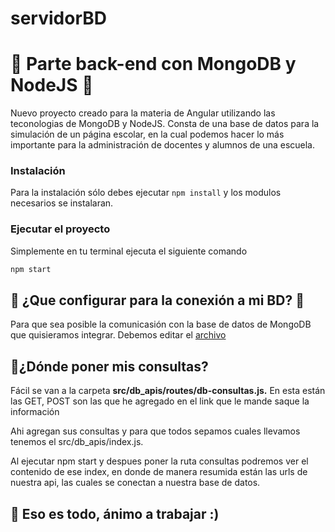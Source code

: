 # servidorBD
# :tada: Parte back-end con MongoDB y NodeJS :tada:
Nuevo proyecto creado para la materia de Angular utilizando las teconologias de MongoDB y NodeJS.
Consta de una base de datos para la simulación de un página escolar, en la cual podemos hacer
lo más importante para la administración de docentes y alumnos de una escuela.

### **Instalación**
Para la instalación sólo debes ejecutar `npm install` y los modulos necesarios se instalaran.

### Ejecutar el proyecto
Simplemente en tu terminal ejecuta el siguiente comando
```bash
npm start
```

## :triangular_flag_on_post: ¿Que configurar para la conexión a mi BD? :triangular_flag_on_post: 
Para que sea posible la comunicasión con la base de datos de MongoDB que quisieramos integrar. Debemos editar el [archivo](EscuelaProyectoAngular/servidorBD/src/db_apis/routes/db_connection.js)

## 📖¿Dónde poner mis consultas?
Fácil se van a la carpeta **src/db_apis/routes/db-consultas.js.** En esta están las GET, POST son las que he agregado en el link que le mande saque la información

Ahi agregan sus consultas y para que todos sepamos cuales llevamos tenemos el src/db_apis/index.js.

Al ejecutar npm start y despues poner la ruta consultas podremos ver el contenido de ese index, en donde de manera resumida están las urls de nuestra api, las cuales
se conectan a nuestra base de datos.

## :rocket: Eso es todo, ánimo a trabajar :)
